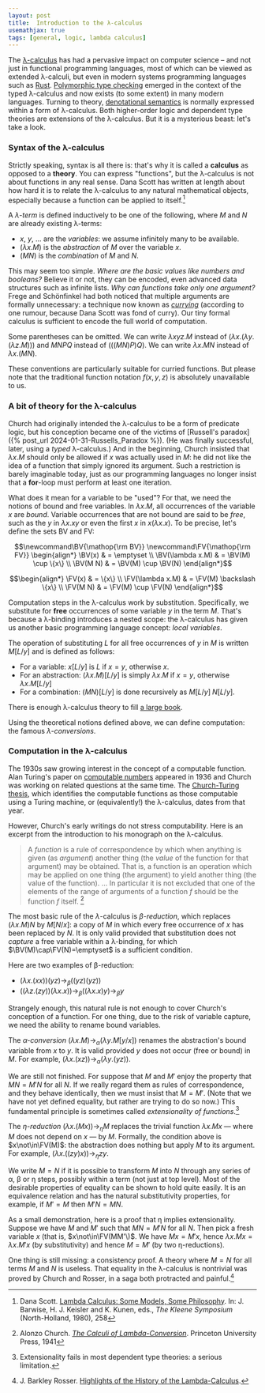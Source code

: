 ```yaml
---
layout: post
title:  Introduction to the λ-calculus
usemathjax: true 
tags: [general, logic, lambda calculus]
---
```

The [λ-calculus](https://plato.stanford.edu/entries/lambda-calculus/) has had a pervasive impact on computer science – 
and not just in functional programming languages,
most of which can be viewed as extended λ-calculi,
but even in modern systems programming languages such as [Rust](https://www.rust-lang.org).
[Polymorphic type checking](http://lucacardelli.name/Papers/BasicTypechecking.pdf) emerged in the context of the typed λ-calculus
and now exists (to some extent) in many modern languages.
Turning to theory, [denotational semantics](https://www.cl.cam.ac.uk/teaching/1112/DenotSem/dens-notes-bw.pdf) is normally expressed within
a form of λ-calculus.
Both higher-order logic and dependent type theories 
are extensions of the λ-calculus.
But it is a mysterious beast: let's take a look.

### Syntax of the λ-calculus

Strictly speaking, syntax is all there is: that's why it is called a **calculus**
as opposed to a **theory**. 
You can express "functions", but the λ-calculus 
is not about functions in any real sense.
Dana Scott has written at length about how hard it is
to relate the λ-calculus to any natural mathematical objects,
especially because a function can be applied to itself.[^1]

[^1]: Dana Scott. [Lambda Calculus: Some Models, Some Philosophy](/papers/Scott-Models.pdf). In: J. Barwise, H. J. Keisler and K. Kunen, eds., *The Kleene Symposium* (North-Holland, 1980), 258

A *λ-term* is defined inductively
to be one of the following, where $M$ and $N$ are already existing λ-terms:

- $x$, $y$, ... are the *variables*: we assume infinitely many to be available.
- $(\lambda x.M)$ is the *abstraction* of $M$ over the variable $x$.
- $(M N)$ is the *combination* of $M$ and $N$.

This may seem too simple.
*Where are the basic values like numbers and booleans?*
Believe it or not, they can be encoded, 
even advanced data structures such as infinite lists.
*Why can functions take only one argument?*
Frege and Schönfinkel had both noticed that 
multiple arguments are formally unnecessary:
a technique now known as *[currying](https://en.wikipedia.org/wiki/Currying)* 
(according to one rumour, because Dana Scott was fond of curry).
Our tiny formal calculus is sufficient to encode the full world 
of computation.

Some parentheses can be omitted.
We can write $\lambda xyz.M$ instead of $(\lambda x.(\lambda y.(\lambda z.M)))$
and $MNPQ$ instead of $(((MN)P)Q)$.
We can write $\lambda x.MN$ instead of $\lambda x.(MN)$.

These conventions are particularly suitable for curried functions.
But please note that the traditional function notation $f(x,y,z)$
is absolutely unavailable to us.


### A bit of theory for the λ-calculus

Church had originally intended the λ-calculus to be a form of predicate logic, 
but his conception became one of the 
victims of [Russell's paradox]({% post_url 2024-01-31-Russells_Paradox %}).
(He was finally successful, later, using a *typed* λ-calculus.)
And in the beginning, Church insisted that $\lambda x.M$
should only be allowed if $x$ was actually used in $M$:
he did not like the idea of a function that simply ignored its argument.
Such a restriction is barely imaginable today, 
just as our programming languages no longer insist that a **for**-loop
must perform at least one iteration.

What does it mean for a variable to be "used"?
For that, we need the notions of bound and free variables.
In $\lambda x.M$, all occurrences of the variable $x$ are *bound*.
Variable occurrences that are not bound are said to be *free*,
such as the $y$ in $\lambda x.xy$ or even the first $x$ in $x(\lambda x.x)$.
To be precise, let's define the sets BV and FV:

$$\newcommand\BV{\mathop{\rm BV}}
\newcommand\FV{\mathop{\rm FV}}
\begin{align*}
    \BV(x)           & =  \emptyset \\
    \BV(\lambda x.M) & =  \BV(M) \cup \{x\} \\
    \BV(M N)         & =  \BV(M) \cup \BV(N)
\end{align*}$$

$$\begin{align*}
    \FV(x)           & =  \{x\} \\
    \FV(\lambda x.M) & =  \FV(M) \backslash \{x\} \\
    \FV(M N)         & =  \FV(M) \cup \FV(N)
\end{align*}$$

Computation steps in the λ-calculus work by substitution.
Specifically, we substitute for **free** occurrences
of some variable $y$ in the term $M$.
That's because a λ-binding introduces a nested scope:
the λ-calculus has given us another basic programming language concept: 
*local variables*.

The operation of substituting $L$ for all
free occurrences of $y$ in $M$ is written $M[L/y]$ and is defined as follows:

* For a variable: $x[L/y]$ is $L$ if $x=y$, otherwise $x$.
* For an abstraction: $(\lambda x.M)[L/y]$ is simply $\lambda x.M$ if $x=y$, otherwise $\lambda x.M[L/y]$
* For a combination: $(M N)[L/y]$ is done recursively as $M[L/y]\; N[L/y]$.

There is enough λ-calculus theory to fill 
[a large book](https://www.sciencedirect.com/bookseries/studies-in-logic-and-the-foundations-of-mathematics/vol/103/suppl/C).

Using the theoretical notions defined above, 
we can define computation: the famous *λ-conversions*.

### Computation in the λ-calculus

The 1930s saw growing interest in the concept of a computable function.
Alan Turing's paper on 
[computable numbers](https://jdh.hamkins.org/alan-turing-on-computable-numbers/) appeared in 1936 and 
Church was working on related questions at the same time.
The [Church-Turing thesis](https://plato.stanford.edu/entries/church-turing/), 
which identifies the computable functions
as those computable using a Turing machine, or (equivalently!) the λ-calculus, dates from that year.

However, Church's early writings do not stress computability.
Here is an excerpt from the introduction to his monograph on the λ-calculus.

> A *function* is a rule of correspondence by which when
> anything is given (as *argument*) another thing (the *value* of the
> function for that argument) may be obtained. That is, a function
> is an operation which may be applied on one thing (the
> argument) to yield another thing (the value of the function). 
> ... In particular it is not excluded that one of the elements of
> the range of arguments of a function *f* should be the function
> *f* itself. [^2]

[^2]: Alonzo Church. *[The Calculi of Lambda-Conversion](https://compcalc.github.io/public/church/church_calculi_1941.pdf)*. Princeton University Press, 1941


The most basic rule of the $\lambda$-calculus is *β-reduction*, which replaces $(\lambda x. M)N$ by $M[N/x]$: a copy of $M$ in which every free occurrence of $x$ has been replaced by $N$.
It is only valid provided that substitution does not *capture* 
a free variable within a λ-binding, for which 
$\BV(M)\cap\FV(N)=\emptyset$ is a sufficient condition. 

Here are two examples of β-reduction:
* $(\lambda x.(xx))(yz) \to_\beta ((yz)(yz))$
* $((\lambda z.(zy))(\lambda x.x)) \to_\beta ((\lambda x.x)y)
 \to_\beta y$
 
Strangely enough, this natural rule is not enough to cover 
Church's conception of a function.
For one thing, due to the risk of variable capture, 
we need the ability to rename bound variables.

The *α-conversion* $(\lambda x.M) \to_\alpha (\lambda
y.M[y/x])$ renames the abstraction's bound variable from $x$ to
$y$. It is valid provided $y$ does not occur (free or bound)
in $M$. For example,
$(\lambda x.(xz)) \to_\alpha (\lambda y.(yz))$. 

We are still not finished. For suppose that $M$ and $M'$
enjoy the property that $MN=M'N$ for all $N$.
If we really regard them as rules of correspondence,
and they behave identically, then we must insist that $M=M'$.
(Note that we have not yet defined equality, but rather are trying to do so now.)
This fundamental principle is sometimes called *extensionality of functions*.[^3]

The *η-reduction* $(\lambda x.(Mx)) \to_\eta M$ replaces the
trivial function $\lambda x.Mx$ — where $M$ does not depend on $x$ — by $M$. 
Formally, the condition above is $x\not\in\FV(M)$: the
abstraction does nothing but apply $M$ to its argument.
For example,  $(\lambda x.((zy)x)) \to_\eta zy$.

We write $M=N$ if it is possible to transform $M$ into $N$
through any series of α, β or η steps, 
possibly within a term (not just at top level).
Most of the desirable properties of equality can be shown to hold quite easily.
It is an equivalence relation and has the natural substitutivity properties,
for example, if $M'=M$ then $M'N=MN$.

As a small demonstration, here is a proof that η implies extensionality. 
Suppose we have $M$ and $M'$ such that $MN=M'N$ for all $N$.
Then pick a fresh variable $x$ (that is, $x\not\in\FV(MM'\)$.
We have $Mx=M'x$, hence $\lambda x.Mx = \lambda x. M'x$ (by substitutivity)
and hence $M=M'$ (by two η-reductions).

One thing is still missing: a consistency proof.
A theory where $M=N$ for all terms $M$ and $N$ is useless. 
That equality in the λ-calculus is nontrivial was proved by Church and Rosser, in a saga both protracted and painful.[^4]

[^3]: Extensionality fails in most dependent type theories: a serious limitation.

[^4]: J. Barkley Rosser. [Highlights of the History of the Lambda-Calculus](/papers/Rosser-Lambda-Calculus.pdf).
